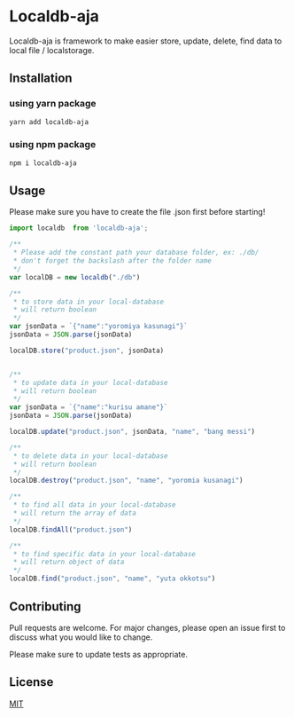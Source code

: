 # Localdb-aja

Localdb-aja is framework to make easier store, update, delete, find data to local file / localstorage.

## Installation

### using yarn package
```bash
yarn add localdb-aja
```

### using npm package
```bash
npm i localdb-aja
```

## Usage

Please make sure you have to create the file .json first before starting!

```javascript
import localdb  from 'localdb-aja';

/**
 * Please add the constant path your database folder, ex: ./db/ 
 * don't forget the backslash after the folder name
 */
var localDB = new localdb("./db")

/**
 * to store data in your local-database
 * will return boolean
 */
var jsonData = `{"name":"yoromiya kasunagi"}`
jsonData = JSON.parse(jsonData)

localDB.store("product.json", jsonData)


/**
 * to update data in your local-database
 * will return boolean
 */
var jsonData = `{"name":"kurisu amane"}`
jsonData = JSON.parse(jsonData)

localDB.update("product.json", jsonData, "name", "bang messi")

/**
 * to delete data in your local-database
 * will return boolean
 */
localDB.destroy("product.json", "name", "yoromia kusanagi")

/**
 * to find all data in your local-database
 * will return the array of data
 */
localDB.findAll("product.json")

/**
 * to find specific data in your local-database
 * will return object of data
 */
localDB.find("product.json", "name", "yuta okkotsu")

```

## Contributing

Pull requests are welcome. For major changes, please open an issue first
to discuss what you would like to change.

Please make sure to update tests as appropriate.

## License

[MIT](https://choosealicense.com/licenses/mit/)